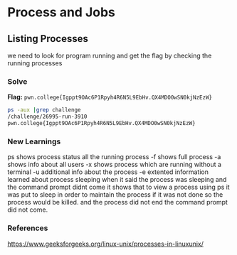 # Process and Jobs

## Listing Processes
we need to look for program running and get the flag by checking the running processes

### Solve
**Flag:** `pwn.college{Igppt9OAc6P1Rpyh4R6N5L9EbHv.QX4MDO0wSN0kjNzEzW}`

```bash
ps -aux |grep challenge
/challenge/26995-run-3910
pwn.college{Igppt9OAc6P1Rpyh4R6N5L9EbHv.QX4MDO0wSN0kjNzEzW}
```

### New Learnings
ps shows process status all the running process 
-f shows full process
-a shows info about all users
-x shows process which are running without a terminal
-u additional info about the process
-e extented information
learned about process sleeping when it said the process was sleeping and the command prompt didnt come it shows that to view a process using ps it was put to sleep in order to maintain the process if it was not done so the process would be killed. and the process did not end the command prompt did not come.

### References 
https://www.geeksforgeeks.org/linux-unix/processes-in-linuxunix/



